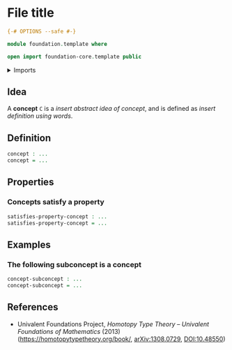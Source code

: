 # File title

```agda
{-# OPTIONS --safe #-}

module foundation.template where

open import foundation-core.template public
```

<details><summary>Imports</summary>

```agda
open import ...
```

</details>

## Idea

A **concept** `C` is a _insert abstract idea of concept_, and is defined as
_insert definition using words_.

## Definition

```agda
concept : ...
concept = ...
```

## Properties

### Concepts satisfy a property

```agda
satisfies-property-concept : ...
satisfies-property-concept = ...
```

## Examples

### The following subconcept is a concept

```agda
concept-subconcept : ...
concept-subconcept = ...
```

## References

- Univalent Foundations Project, _Homotopy Type Theory – Univalent Foundations
  of Mathematics_ (2013) (<https://homotopytypetheory.org/book/>,
  [arXiv:1308.0729](https://arxiv.org/abs/1308.0729),
  [DOI:10.48550](https://doi.org/10.48550/arXiv.1308.0729))
